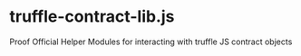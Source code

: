 # truffle-contract-lib.js
Proof Official Helper Modules for interacting with truffle JS contract objects
